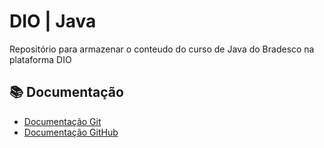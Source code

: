 # DIO | Java  

Repositório para armazenar o conteudo do curso de Java do Bradesco na plataforma DIO

## 📚 Documentação
- [Documentação Git](https://git-scm.com/doc)
- [Documentação GitHub](https://docs.github.com/)
